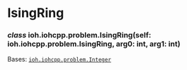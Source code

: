 # IsingRing


### _class_ ioh.iohcpp.problem.IsingRing(self: ioh.iohcpp.problem.IsingRing, arg0: int, arg1: int)
Bases: [`ioh.iohcpp.problem.Integer`](ioh.iohcpp.problem.Integer.md#ioh.iohcpp.problem.Integer)

